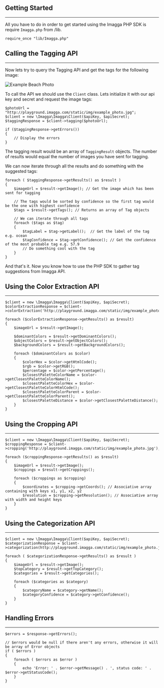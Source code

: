 ## Getting Started
***

All you have to do in order to get started using the Imagga PHP SDK is require `Imagga.php` from /lib.

    require_once "lib/Imagga.php"


## Calling the Tagging API
***

Now lets try to query the Tagging API and get the tags for the following image:

![Example Beach Photo](http://playground.imagga.com/static/img/example_photo.jpg)

To call the API we should use the `Client` class. Lets initialize it with our api key and secret and request the image tags:

    $photoUrl = "http://playground.imagga.com/static/img/example_photo.jpg";
    $client = new \Imagga\Imagga\Client($apiKey, $apiSecret);
    $taggingResponse = $client->tagging($photoUrl);
    
    if ($taggingResponse->getErrors())
    {
        // Display the errors
    }
    
The tagging result would be an array of `TaggingResult` objects. The number of results would equal the number of images you have sent for tagging.


We can now iterate through all the results and do something with the suggested tags:

    foreach ( $taggingResponse->getResults() as $result )
    {
        $imageUrl = $result->getImage(); // Get the image which has been sent for tagging
        
        // The tags would be sorted by confidence so the first tag would be the one with highest confidence
        $tags = $result->getTags(); // Returns an array of Tag objects
           
        // We can iterate through all tags
        foreach ($tags as $tag)
        {
            $tagLabel = $tag->getLabel();  // Get the label of the tag e.g. ocean
            $tagConfidence = $tag->getConfidence(); // Get the confidence of the most probable tag e.g. 57.9
            // Do something cool with the tag
        }
    }

And that's it. Now you know how to use the PHP SDK to gather tag suggestions from Imagga API.


## Using the Color Extraction API
***

    $client = new \Imagga\Imagga\Client($apiKey, $apiSecret);
    $colorExtractionResponse = $client->colorExtraction('http://playground.imagga.com/static/img/example_photo.jpg');
    
    foreach ($colorExtractionResponse->getResults() as $result)
    {
        $imageUrl = $result->getImage();
        
        $dominantColors = $result->getDominantColors();
        $objectColors = $result->getObjectColors();
        $backgroundColors = $result->getBackgroundColors();
        
        foreach ($dominantColors as $color)
        {
            $colorHex = $color->getHtmlCode();
            $rgb = $color->getRGB();
            $percentage = $color->getPercentage();
            $closestPaletteColorName = $color->getClosestPaletteColorName();
            $closestPaletteColorHex = $color->getClosestPaletteColorHtmlCode();
            $closestPaletteColorParent = $color->getClosestPaletteColorParent();
            $closestPaletteDistance = $color->getClosestPaletteDistance();
        }
    }

## Using the Cropping API
***
    
    $client = new \Imagga\Imagga\Client($apiKey, $apiSecret);
    $croppingResponse = $client->cropping('http://playground.imagga.com/static/img/example_photo.jpg');
    
    foreach ($croppingResponse->getResults() as $result)
    {
        $imageUrl = $result->getImage();
        $croppings = $result->getCroppings();
        
        foreach ($croppings as $cropping)
        {
            $coordinates = $cropping->getCoords(); // Associative array containing with keys x1, y1, x2, y2
            $resolution = $cropping->getResolution(); // Associative array with width and height keys
        }
    }
    

## Using the Categorization API
***

    $client = new \Imagga\Imagga\Client($apiKey, $apiSecret);
    $categorizationResponse = $client->categorization(http://playground.imagga.com/static/img/example_photo.jpg);
    
    foreach ( $categorizationResponse->getResults() as $result )
    {   
        $imageUrl = $result->getImage();
        $topCategory = $result->getTopCategory();
        $categories = $result->getCategories();
        
        foreach ($categories as $category)
        {
            $categoryName = $category->getName();
            $categoryConfidence = $category->getConfidence();
        }
    }
    
    
## Handling Errors
***
    
    $errors = $response->getErrors();
    
    // $errors would be null if there aren't any errors, otherwise it will be array of Error objects
    if ( $errors )
    {
        foreach ( $errors as $error )
        {
            echo 'Error: ' . $error->getMessage() . ', status code: ' . $error->getStatusCode();
        }
    }
